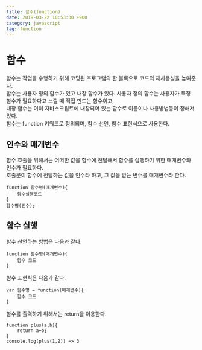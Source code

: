 ```yaml
---
title: 함수(function)
date: 2019-03-22 10:53:30 +900
category: javascript
tag: function
---
```

# 함수
함수는 작업을 수행하기 위해 코딩된 프로그램의 한 블록으로 코드의 재사용성을 높여준다.  
함수는 사용자 정의 함수가 있고 내장 함수가 있다. 사용자 정의 함수는 사용자가 특정 함수가 필요하다고 느낄 때 직접 만드는 함수이고,  
내장 함수는 이미 자바스크립트에 내장되어 있는 함수로 이름이나 사용방법등이 정해져있다.  
함수는 function 키워드로 정의되며, 함수 선언, 함수 표현식으로 사용한다.

## 인수와 매개변수
함수 호출을 위해서는 어떠한 값을 함수에 전달해서 함수를 실행하기 위한 매개변수와 인수가 필요하다.  
호출문이 함수에 전달하는 값을 인수라 하고, 그 값을 받는 변수를 매개변수라 한다.
```
function 함수명(매개변수){
    함수실행코드
}
함수명(인수);
```

## 함수 실행
함수 선언하는 방법은 다음과 같다.
```
function 함수명(매개변수){
    함수 코드
}
```
함수 표현식은 다음과 같다.
```
var 함수명 = function(매개변수){
    함수 코드
}
```

함수를 출력하기 위해서는 return을 이용한다.

```
function plus(a,b){
    return a+b;
}
console.log(plus(1,2)) => 3
```
